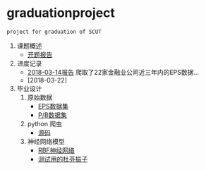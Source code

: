 # graduationproject
	project for graduation of SCUT
1.	课题概述
	* [开题报告](https://github.com/another1s/graduationproject/tree/master/%E6%8A%A5%E5%91%8A%E4%B9%A6)	
2. 进度记录
	* [2018-03-14报告](https://github.com/another1s/graduationproject/blob/master/%E6%8A%A5%E5%91%8A%E4%B9%A6/2018-03-14.docx) 爬取了22家金融业公司近三年内的EPS数据...
	* [2018-03-22]
3. 毕业设计
	1. 原始数据
		* [EPS数据集](https://github.com/another1s/graduationproject/blob/master/database/eps_value.md)
		* [P/B数据集](https://github.com/another1s/graduationproject/blob/master/database/pb_ratio.md)
	2. python 爬虫
		* [源码](https://github.com/another1s/graduationproject/blob/master/python_code/spider.py)
	3. 神经网络模型
		* [RBF神经网络](https://github.com/another1s/graduationproject/blob/master/matlab_code/RBF.m)
		* [测试用的杜芬振子](https://github.com/another1s/graduationproject/blob/master/matlab_code/duffing.m)